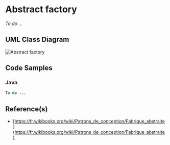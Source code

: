 # Abstract factory

_To do ..._

## UML Class Diagram

![Abstract factory](http://www.plantuml.com/plantuml/proxy?src=https://raw.githubusercontent.com/dig2root/DesignPatternsCheatSheets/main/PlantUML/AbstractFactory.txt? "The Abstract Factory")

## Code Samples

### Java

```Java
To do ...
```

## Reference(s)

- [https://fr.wikibooks.org/wiki/Patrons_de_conception/Fabrique_abstraite](https://fr.wikibooks.org/wiki/Patrons_de_conception/Fabrique_abstraite)